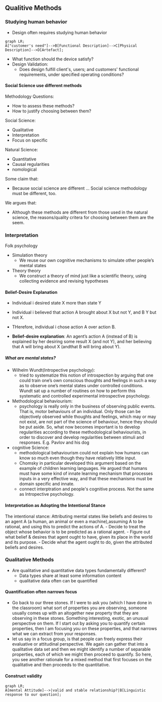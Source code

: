 ## Qualitive Methods

### Studying human behavior

- Design often requires studying human behavior

```mermaid
graph LR;
A["customer's need"]-->B[Functional Description]-->C[Physical Description]-->D[Artefact];
```

- What function should the device satisfy?
- Design Validation:
    - Does design fulfill client's, users; and customers' functional requirements, under specified operating conditions?

#### Social Science use different methods

Methodology Questions:
- How to assess these methods?
- How to justify choosing between them?


Social Science:
- Qualitative
- Interpretation
- Focus on specific

Natural Science:
- Quantitative
- Causal regularities
- nomological

Some claim that:
- Because social science are different ... Social science methodology must be different, too. 

We argues that:
- Although these methods are different from those used in the natural science, the reasons/quality critera for choosing between them are the seem. 

### Interpretation

Folk psychology
- Simulation theory
    -  We reuse our own cognitive mechanisms to simulate other people’s mental states
- Theory theory
    - We construct a theory of mind just like a scientific theory, using collecting evidence and revising hypotheses


#### Belief-Desire Explanation
- Individual i desired state X more than state Y
- Individual i believed that action A brought about X but not Y, and B Y but not X. 
- THerefore, individual i chose action A over action B. 

- **Belief-desire explanation**: An agent’s action A (instead of B) is explained by her desiring some result X (and not Y), and her believing that A will bring about X (andthat B will bring about Y).

##### What are mental states?

- Wilhelm Wundt(Intropective psychology):
    -  tried to systematize this notion of introspection by arguing that one could train one’s own conscious thoughts and feelings in such a way as to observe one’s mental states under controlled conditions. Wundt sat up a number of routines on how to perform this systematic and controlled experimental introspective psychology. 
- Methodological behaviourism:
    - psychology is really only in the business of observing public events. That is, motor behaviours of an individual. Only those can be objectively observed while thoughts and feelings, which may or may not exist, are not part of the science of behaviour, hence they should be put aside. So, what now becomes important is to develop regularities according to these methodological behaviourists, in order to discover and develop regularities between stimuli and responses. E.g. Pavlov and his dog
-  cognitive Science:
    - methodological behaviourism could not explain how humans can know so much even though they have relatively little input.
    - Chomsky in particular developed this argument based on the example of children learning languages. He argued that humans must have some kind of innate learning mechanism that processes inputs in a very effective way, and that these mechanisms must be domain specific and innate.
    - connect interptration and people's cognitive process. Not the same as Intropective psychology. 

#### Interpretation as Adopting the Intentional Stance

The intentional stance: Attributing mental states like beliefs and desires to an agent A (a human, an animal or even a machine),assuming A to be rational, and using this to predict the actions of A.
    - Decide to treat the object whose behavior is to be predicted as a rational agent.
    - Figure out what belief & desires that agent ought to have, given its place in the world and its purpose. 
    - Decide what the agent ought to do, given the attributed beliefs and desires. 

### Qualitative Methods

- Are qualitative and quantitative data types fundamentally different?
    - Data types share at least some information content
    - qualitative data often can be quantified


#### Quantification often narrows focus

- Go back to our three stones. If I were to ask you (which I have done in the classroom) what sort of properties you are observing, someone usually comes up with an altogether new property that they are observing in these stones. Something interesting, exotic, an unusual perspective on them. If I start out by asking you to quantify certain properties, then I am focusing you on these properties, and that narrows what we can extract from your responses.
-  let us say in a focus group, is that people can freely express their evaluative or attitudinal perspective. We again can gather that into a qualitative data set and then we might identify a number of separable properties, each of which we might then proceed to quantify. So here, you see another rationale for a mixed method that first focuses on the qualitative and then proceeds to the quantitative.

#### Construct validity

```mermaid
graph LR;
A[mental Attitude]-->|valid and stable relationship?|B[Linguistic response to our question];
```
